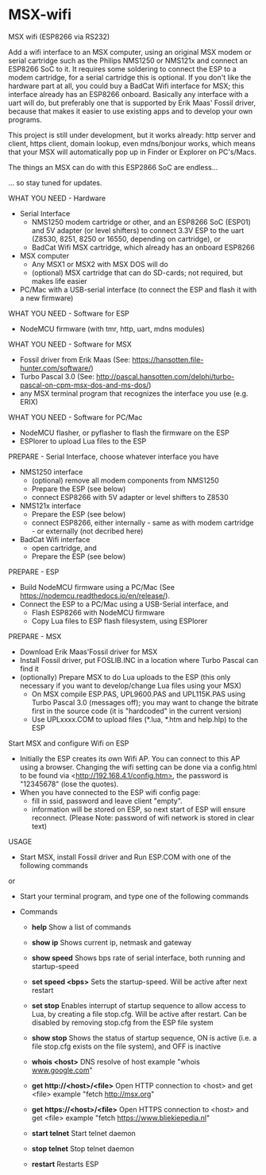 # MSX-wifi
MSX wifi (ESP8266 via RS232)

Add a wifi interface to an MSX computer, using an original MSX modem or serial cartridge such as the Philips NMS1250 or NMS121x and connect an ESP8266 SoC to it. It requires some soldering to connect the ESP to a modem cartridge, for a serial cartridge this is optional. If you don't like the hardware part at all, you could buy a BadCat Wifi interface for MSX; this interface already has an ESP8266 onboard. Basically any interface with a uart will do, but preferably one that is supported by Erik Maas' Fossil driver, because that makes it easier to use existing apps and to develop your own programs.

This project is still under development, but it works already: http server and client, https client, domain lookup, even mdns/bonjour works, which means that your MSX will automatically pop up in Finder or Explorer on PC's/Macs. 

The things an MSX can do with this ESP2866 SoC are endless... 

... so stay tuned for updates.

WHAT YOU NEED - Hardware
- Serial Interface
  - NMS1250 modem cartridge or other, and an ESP8266 SoC (ESP01) and 5V adapter (or level shifters) to connect 3.3V ESP to the uart (Z8530, 8251, 8250 or 16550, depending on cartridge), or
  - BadCat Wifi MSX cartridge, which already has an onboard ESP8266
- MSX computer
  - Any MSX1 or MSX2 with MSX DOS will do
  - (optional) MSX cartridge that can do SD-cards; not required, but makes life easier
- PC/Mac with a USB-serial interface (to connect the ESP and flash it with a new firmware)

WHAT YOU NEED - Software for ESP
- NodeMCU firmware (with tmr, http, uart, mdns modules)

WHAT YOU NEED - Software for MSX
- Fossil driver from Erik Maas (See: https://hansotten.file-hunter.com/software/)
- Turbo Pascal 3.0 (See: http://pascal.hansotten.com/delphi/turbo-pascal-on-cpm-msx-dos-and-ms-dos/)
- any MSX terminal program that recognizes the interface you use (e.g. ERIX)

WHAT YOU NEED - Software for PC/Mac
- NodeMCU flasher, or pyflasher to flash the firmware on the ESP
- ESPlorer to upload Lua files to the ESP 
 
PREPARE - Serial Interface, choose whatever interface you have
- NMS1250 interface
  - (optional) remove all modem components from NMS1250
  - Prepare the ESP (see below)
  - connect ESP8266 with 5V adapter or level shifters to Z8530
- NMS121x interface
  - Prepare the ESP (see below)
  - connect ESP8266, either internally - same as with modem cartridge - or externally (not decribed here)
- BadCat Wifi interface
  - open cartridge, and
  - Prepare the ESP (see below) 

PREPARE - ESP
- Build NodeMCU firmware using a PC/Mac (See <https://nodemcu.readthedocs.io/en/release/>).
- Connect the ESP to a PC/Mac using a USB-Serial interface, and
  - Flash ESP8266 with NodeMCU firmware
  - Copy Lua files to ESP flash filesystem, using ESPlorer

PREPARE - MSX
- Download Erik Maas'Fossil driver for MSX
- Install Fossil driver, put FOSLIB.INC in a location where Turbo Pascal can find it
- (optionally) Prepare MSX to do Lua uploads to the ESP (this only necessary if you want to develop/change Lua files using your MSX)
  - On MSX compile ESP.PAS, UPL9600.PAS and UPL115K.PAS using Turbo Pascal 3.0 (messages off); you may want to change the bitrate first in the source code (it is "hardcoded" in the current version)
  - Use UPLxxxx.COM to upload files (*.lua, *.htm and help.hlp) to the ESP

Start MSX and configure Wifi on ESP
- Initially the ESP creates its own Wifi AP. You can connect to this AP using a browser. Changing the wifi setting can be done via a config.html to be found via \<http://192.168.4.1/config.htm>, the password is "12345678" (lose the quotes).
- When you have connected to the ESP wifi config page:
  - fill in ssid, password and leave client "empty".
  - information will be stored on ESP, so next start of ESP will ensure reconnect. (Please Note: password of wifi network is stored in clear text)
  
USAGE
- Start MSX, install Fossil driver and Run ESP.COM with one of the following commands

or
- Start your terminal program, and type one of the following commands

- Commands
  - <b>help</b>
    Show a list of commands
    
  - <b>show ip</b>
    Shows current ip, netmask and gateway
  
  - <b>show speed</b>
    Shows bps rate of serial interface, both running and startup-speed
    
  - <b>set speed \<bps\></b>
    Sets the startup-speed. Will be active after next restart

  - <b>set stop</b>
    Enables interrupt of startup sequence to allow access to Lua, by creating a file stop.cfg. Will be active after restart. Can be disabled by removing stop.cfg from the ESP file system
  
  - <b>show stop</b>
    Shows the status of startup sequence, ON is active (i.e. a file stop.cfg exists on the file system), and OFF is inactive

  - <b>whois \<host\></b>
    DNS resolve of host
    example "whois www.google.com"
  
  - <b>get http://\<host\>/\<file\></b>
    Open HTTP connection to \<host\> and get \<file\>
    example "fetch http://msx.org"
   
  - <b>get https://\<host\>/\<file\></b>
    Open HTTPS connection to \<host\> and get \<file\>
    example "fetch https://www.bliekiepedia.nl"
   
  - <b>start telnet</b>
    Start telnet daemon

  - <b>stop telnet</b>
    Stop telnet daemon

  - <b>restart</b>
    Restarts ESP
